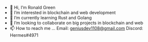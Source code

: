 - 👋 Hi, I’m Ronald Green
- 👀 I’m interested in blockchain and web development
- 🌱 I’m currently learning Rust and Golang
- 💞️ I’m looking to collaborate on big projects in blockchain and web
- 📫 How to reach me ...
  Email: geniusdev1108@gmail.com
  Discord: Hermes#4971
<!---
ronaldgreen1108/ronaldgreen1108 is a ✨ special ✨ repository because its `README.md` (this file) appears on your GitHub profile.
You can click the Preview link to take a look at your changes.
--->
